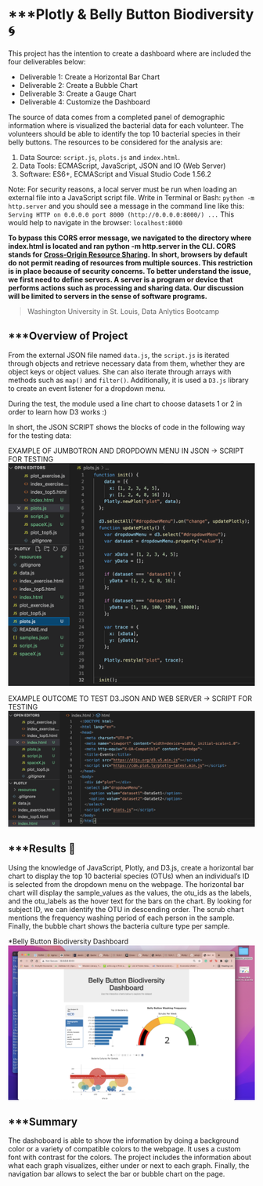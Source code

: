 # ***Plotly & Belly Button Biodiversity :cyclone:

This project has the intention to create a dashboard where are included the four deliverables below:
- Deliverable 1: Create a Horizontal Bar Chart
- Deliverable 2: Create a Bubble Chart
- Deliverable 3: Create a Gauge Chart
- Deliverable 4: Customize the Dashboard

The source of data comes from a completed panel of demographic information where is visualized the bacterial data for each volunteer. The volunteers should be able to identify the top 10 bacterial species in their belly buttons.
The resources to be considered for the analysis are:
1. Data Source: `script.js`, `plots.js` and `index.html`.
2. Data Tools: ECMAScript, JavaScript, JSON and IO (Web Server)
3. Software: ES6+, ECMAScript and Visual Studio Code 1.56.2

Note: For security reasons, a local server must be run when loading an external file into a JavaScript script file.
Write in Terminal or Bash: `python -m http.server` and you should see a message in the command line like this:
`Serving HTTP on 0.0.0.0 port 8000 (http://0.0.0.0:8000/) ...`
This would help to navigate in the browser: `localhost:8000`

**To bypass this CORS error message, we navigated to the directory where index.html is located and ran python -m http.server in the CLI.
CORS stands for [Cross-Origin Resource Sharing](https://developer.mozilla.org/en-US/docs/Web/HTTP/CORS). In short, browsers by default do not permit reading of resources from multiple sources. This restriction is in place because of security concerns.
To better understand the issue, we first need to define servers. A server is a program or device that performs actions such as processing and sharing data. Our discussion will be limited to servers in the sense of software programs.**
> Washington University in St. Louis, Data Anlytics Bootcamp

## ***Overview of Project 

From the external JSON file named `data.js`, the `script.js` is iterated through objects and retrieve necessary data from them, whether they are object keys or object values. She can also iterate through arrays with methods such as `map()` and `filter()`.
Additionally, it is used a `D3.js` library to create an event listener for a dropdown menu.

During the test, the module used a line chart to choose datasets 1 or 2 in order to learn how D3 works :)

In short, the JSON SCRIPT shows the blocks of code in the following way for the testing data:

EXAMPLE OF JUMBOTRON AND DROPDOWN MENU IN JSON -> SCRIPT FOR TESTING
![script](resources/option1%2C2_html.png)

EXAMPLE OUTCOME TO TEST D3.JSON AND WEB SERVER -> SCRIPT FOR TESTING
![chart](resources/option1%2C2_json.png)

## ***Results :dart:
Using the knowledge of JavaScript, Plotly, and D3.js, create a horizontal bar chart to display the top 10 bacterial species (OTUs) when an individual’s ID is selected from the dropdown menu on the webpage. The horizontal bar chart will display the sample_values as the values, the otu_ids as the labels, and the otu_labels as the hover text for the bars on the chart.
By looking for subject ID, we can identify the OTU in descending order. The scrub chart mentions the frequency washing period of each person in the sample. Finally, the bubble chart shows the bacteria culture type per sample.

*Belly Button Biodiversity Dashboard
![dashboard](resources/challenge_outcome_final.png)

## ***Summary
The dashoboard is able to show the information by doing a background color or a variety of compatible colors to the webpage. It uses a custom font with contrast for the colors.
The project includes the information about what each graph visualizes, either under or next to each graph.
Finally, the navigation bar allows to select the bar or bubble chart on the page.